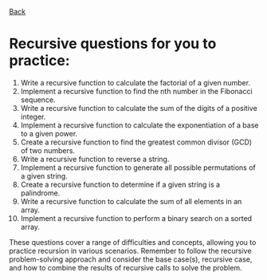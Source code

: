 [Back](./00_recursion.md)

# Recursive questions for you to practice:

1. Write a recursive function to calculate the factorial of a given number.
2. Implement a recursive function to find the nth number in the Fibonacci sequence.
3. Write a recursive function to calculate the sum of the digits of a positive integer.
4. Implement a recursive function to calculate the exponentiation of a base to a given power.
5. Create a recursive function to find the greatest common divisor (GCD) of two numbers.
6. Write a recursive function to reverse a string.
7. Implement a recursive function to generate all possible permutations of a given string.
8. Create a recursive function to determine if a given string is a palindrome.
9. Write a recursive function to calculate the sum of all elements in an array.
10. Implement a recursive function to perform a binary search on a sorted array.

These questions cover a range of difficulties and concepts, allowing you to practice recursion in various scenarios. Remember to follow the recursive problem-solving approach and consider the base case(s), recursive case, and how to combine the results of recursive calls to solve the problem.
